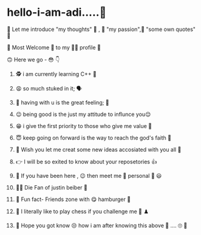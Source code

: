 # hello-i-am-adi.....:wave:

:crossed_fingers: Let me introduce   "my thoughts" :thought_balloon:  , :hugs: "my passion",:tipping_hand_person:  "some own quotes" :raised_hands:


:pray: Most Welcome :bow:  to my :tipping_hand_man: profile :palms_up_together:


:upside_down_face:  Here we go -  :flushed:  :point_down: 




1) :detective:  i am currently learning C++ :angel:

2) :weary: so much stuked in it; :speaking_head:

3) :pleading_face: having with u is the great feeling; :busts_in_silhouette:

4) :wink: being good is the just my attitude to influnce you:relieved:

     
5) :grin: i give the first priority to those who give me value :grimacing:


6)  :innocent: keep going on forward is the way to reach the god's faith :anger:
 
7) :100: Wish you let me creat some new ideas accosiated with you all :dizzy:

 8)  :point_right:  I will be so exited to know about your reposetories :+1:
  
  
 9) :no_good: If you have been here , :wink: then meet me :calling:  personal :zany_face: :smiley:
 
10)  :man_singer: Die Fan of justin beiber :musical_note:
 
11) :couple:  Fun fact-   Friends zone with :yum:  hamburger :hamburger: 
 
12) :punch:  I literally like to play chess if you challenge me :call_me_hand: :chess_pawn:


13) :raised_eyebrow: Hope you got know :unamused: how i am after knowing this above :eyes: .... :roll_eyes: :stars:
